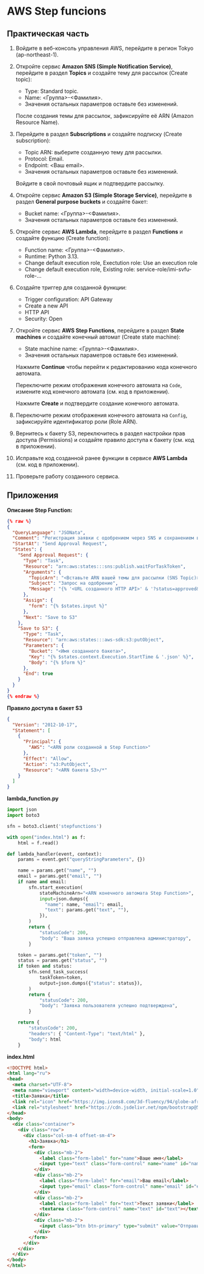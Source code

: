 # AWS Step funcions

## Практическая часть

1. Войдите в веб-консоль управления AWS, перейдите в регион Tokyo (ap-northeast-1).

2. Откройте сервис **Amazon SNS (Simple Notification Service)**, перейдите в раздел **Topics** и создайте тему для рассылок (Create topic):

    * Type: Standard topic.
    * Name: <Группа>-<Фамилия>.
    * Значения остальных параметров оставьте без изменений.

    После создания темы для рассылок, зафиксируйте её ARN (Amazon Resource Name).

3. Перейдите в раздел **Subscriptions** и создайте подписку (Create subscription):

    * Topic ARN: выберите созданную тему для рассылки.
    * Protocol: Email.
    * Endpoint: <Ваш email>.
    * Значения остальных параметров оставьте без изменений.

    Войдите в свой почтовый ящик и подтвердите рассылку.

4. Откройте сервис **Amazon S3 (Simple Storage Service)**, перейдите в раздел **General purpose buckets** и создайте бакет:

    * Bucket name: <Группа>-<Фамилия>.
    * Значения остальных параметров оставьте без изменений.

5. Откройте сервис **AWS Lambda**, перейдите в раздел **Functions** и создайте функцию (Create function):

    * Function name: <Группа>-<Фамилия>.
    * Runtime: Python 3.13.
    * Change default execution role, Exectution role: Use an execution role
    * Change default execution role, Existing role: service-role/imi-svfu-role-...

6. Создайте триггер для созданной функции:

    * Trigger configuration: API Gateway
    * Create a new API
    * HTTP API
    * Security: Open

7. Откройте сервис **AWS Step Functions**, перейдите в раздел **State machines** и создайте конечный автомат (Create state machine):

    * State machine name: <Группа>-<Фамилия>.
    * Значения остальных параметров оставьте без изменений.

    Нажмите **Continue** чтобы перейти к редактированию кода конечного автомата.

    Переключите режим отображения конечного автомата на `Code`, измените код конечного автомата (см. код в приложении).

    Нажмите **Create** и подтвердите создание конечного автомата.

8. Переключите режим отображения конечного автомата на `Config`, зафиксируйте идентификатор роли (Role ARN).

9. Вернитесь к бакету S3, переключитесь в раздел настройки прав доступа (Permissions) и создайте правило доступа к бакету (см. код в приложении).

10. Исправьте код созданной ранее функции в сервисе **AWS Lambda** (см. код в приложении).

11. Проверьте работу созданного сервиса.

## Приложения

**Описание Step Function:**
```json
{% raw %}
{
  "QueryLanguage": "JSONata",
  "Comment": "Регистрация заявки с одобрением через SNS и сохранением в S3",
  "StartAt": "Send Approval Request",
  "States": {
    "Send Approval Request": {
      "Type": "Task",
      "Resource": "arn:aws:states:::sns:publish.waitForTaskToken",
      "Arguments": {
        "TopicArn": "<Вставьте ARN вашей темы для рассылки (SNS Topic)>",
        "Subject": "Запрос на одобрение",
        "Message": "{% '<URL созданного HTTP API>' & '?status=approved&token=' & $encodeUrlComponent($states.context.Task.Token) %}"
      },
      "Assign": {
        "form": "{% $states.input %}"
      },
      "Next": "Save to S3"
    },
    "Save to S3": {
      "Type": "Task",
      "Resource": "arn:aws:states:::aws-sdk:s3:putObject",
      "Parameters": {
        "Bucket": "<Имя созданного бакета>",
        "Key": "{% $states.context.Execution.StartTime & '.json' %}",
        "Body": "{% $form %}"
      },
      "End": true
    }
  }
}
{% endraw %}
```

**Правило доступа в бакет S3**
```json
{
  "Version": "2012-10-17",
  "Statement": [
    {
      "Principal": {
        "AWS": "<ARN роли созданной в Step Function>"
      },
      "Effect": "Allow",
      "Action": "s3:PutObject",
      "Resource": "<ARN бакета S3>/*"
    }
  ]
}
```

**lambda_function.py**
```python
import json
import boto3

sfn = boto3.client('stepfunctions')

with open("index.html") as f:
    html = f.read()

def lambda_handler(event, context):
    params = event.get("queryStringParameters", {})

    name = params.get("name", "")
    email = params.get("email", "")
    if name and email:
        sfn.start_execution(
            stateMachineArn="<ARN конечного автомата Step Function>",
            input=json.dumps({
              "name": name, "email": email,
              "text": params.get("text", ""),
            }),
        )
        return {
            "statusCode": 200,
            "body": "Ваша заявка успешно отправлена администратору",
        }

    token = params.get("token", "")
    status = params.get("status", "")
    if token and status:
        sfn.send_task_success(
            taskToken=token,
            output=json.dumps({"status": status}),
        )
        return {
            "statusCode": 200,
            "body": "Заявка пользователя успешно подтверждена",
        }

    return {
        "statusCode": 200,
        "headers": { "Content-Type": "text/html" },
        "body": html
    }
```

**index.html**
```html
<!DOCTYPE html>
<html lang="ru">
<head>
  <meta charset="UTF-8">
  <meta name="viewport" content="width=device-width, initial-scale=1.0">
  <title>Заявка</title>
  <link rel="icon" href="https://img.icons8.com/3d-fluency/94/globe-africa.png">
  <link rel="stylesheet" href="https://cdn.jsdelivr.net/npm/bootstrap@5.3.3/dist/css/bootstrap.min.css">
</head>
<body>
  <div class="container">
    <div class="row">
      <div class="col-sm-4 offset-sm-4">
        <h1>Заявка</h1>
        <form>
          <div class="mb-2">
            <label class="form-label" for="name">Ваше имя</label>
            <input type="text" class="form-control" name="name" id="name" required>
          </div>
          <div class="mb-2">
            <label class="form-label" for="email">Ваш email</label>
            <input type="email" class="form-control" name="email" id="email" required>
          </div>
          <div class="mb-2">
            <label class="form-label" for="text">Текст заявки</label>
            <textarea class="form-control" name="text" id="text"></textarea>
          </div>
          <div class="mb-2">
            <input class="btn btn-primary" type="submit" value="Отправить">
          </div>
        </form>
      </div>
    </div>
  </div>
</body>
</html>
```
